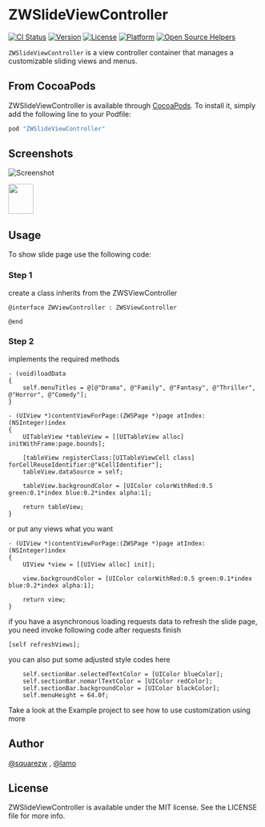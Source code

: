# ZWSlideViewController

[![CI Status](http://img.shields.io/travis/squarezw/ZWSlideViewController.svg?style=flat)](https://travis-ci.org/squarezw/ZWSlideViewController)
[![Version](https://img.shields.io/cocoapods/v/ZWSlideViewController.svg?style=flat)](http://cocoapods.org/pods/ZWSlideViewController)
[![License](https://img.shields.io/cocoapods/l/ZWSlideViewController.svg?style=flat)](http://cocoapods.org/pods/ZWSlideViewController)
[![Platform](https://img.shields.io/cocoapods/p/ZWSlideViewController.svg?style=flat)](http://cocoapods.org/pods/ZWSlideViewController)
[![Open Source Helpers](https://www.codetriage.com/squarezw/zwslideviewcontroller/badges/users.svg)](https://www.codetriage.com/squarezw/zwslideviewcontroller)

`ZWSlideViewController` is a view controller container that manages a customizable sliding views and menus.

## From CocoaPods

ZWSlideViewController is available through [CocoaPods](http://cocoapods.org). To install
it, simply add the following line to your Podfile:

```ruby
pod "ZWSlideViewController"
```

## Screenshots

![Screenshot](https://github.com/squarezw/ZWSlideViewController/blob/master/screenshot.gif)


<a href='https://appetize.io/embed/jjm3gvqp5175yeae2n8kdbx0pc' alt='Live demo'>
    <img width="50" height="60" src="demo.png"/>
</a>

## Usage

To show slide page use the following code:

### Step 1

create a class inherits from the ZWSViewController

```
@interface ZWViewController : ZWSViewController

@end
```


### Step 2

implements the required methods

```
- (void)loadData
{
    self.menuTitles = @[@"Drama", @"Family", @"Fantasy", @"Thriller", @"Horror", @"Comedy"];
}

- (UIView *)contentViewForPage:(ZWSPage *)page atIndex:(NSInteger)index
{
    UITableView *tableView = [[UITableView alloc] initWithFrame:page.bounds];

    [tableView registerClass:[UITableViewCell class] forCellReuseIdentifier:@"kCellIdentifier"];
    tableView.dataSource = self;
    
    tableView.backgroundColor = [UIColor colorWithRed:0.5 green:0.1*index blue:0.2*index alpha:1];
    
    return tableView;
}
```

or put any views what you want

```
- (UIView *)contentViewForPage:(ZWSPage *)page atIndex:(NSInteger)index
{
    UIView *view = [[UIView alloc] init];
    
    view.backgroundColor = [UIColor colorWithRed:0.5 green:0.1*index blue:0.2*index alpha:1];
    
    return view;
}

```

if you have a asynchronous loading requests data to refresh the slide page, you need invoke following code after requests finish

```
[self refreshViews];

```

you can also put some adjusted style codes here

```
    self.sectionBar.selectedTextColor = [UIColor blueColor];
    self.sectionBar.nomarlTextColor = [UIColor redColor];
    self.sectionBar.backgroundColor = [UIColor blackColor];
    self.menuHeight = 64.0f;
```

Take a look at the Example project to see how to use customization using more




## Author

[@squarezw](https://github.com/squarezw) , [@lamo](https://github.com/Lamod)

## License

ZWSlideViewController is available under the MIT license. See the LICENSE file for more info.
